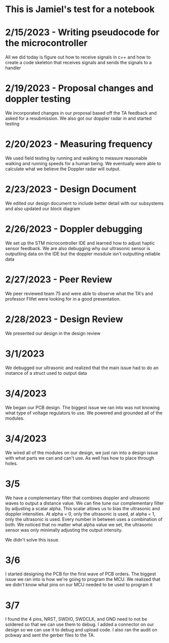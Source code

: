 # This is Jamiel's test for a notebook

# 2/15/2023 - Writing pseudocode for the microcontroller

All we did today is figure out how to receive signals in c++ and how to create a code skeleton
that receives signals and sends the signals to a handler

# 2/19/2023 - Proposal changes and doppler testing

We incorporated changes in our proposal based off the TA feedback and asked for a resubmission. 
We also got our doppler radar in and started testing 

# 2/20/2023 - Measuring frequency

We used field testing by running and walking to measure reasonable walking and running
speeds for a human being. We eventually were able to calculate what we believe the 
Doppler radar will output. 


# 2/23/2023 - Design Document

We edited our design document to include better detail with our subsystems and also
updated our block diagram

# 2/26/2023 - Doppler debugging

We set up the STM microcontroller IDE and learned how to adjust haptic sensor feedback. 
We are also debugging why our ultrasonic sensor is outputting data on the IDE but the
doppler mosdule isn't outputting reliable data

# 2/27/2023 - Peer Review

We peer reviewed team 75 and were able to observe what the TA's and professor Flifet
were looking for in a good presentation.

# 2/28/2023 - Design Review

We presented our design in the design review

# 3/1/2023

We debugged our ultrasonic and realized that the main issue had to do an 
instance of a struct used to output data

# 3/4/2023

We began our PCB design. The biggest issue we ran into was not knowing what type of
voltage regulators to use. We powered and grounded all of the modules.

# 3/4/2023

We wired all of the modules on our design, we just ran into a design issue with what parts
we can and can't use. As well has how to place through holes. 

# 3/5
We have a complementary filter that combines doppler and ultrasonic waves to output a 
distance value. We can fine tune our complementary filter by adjusting a scalar alpha. 
This scalar allows us to bias the ultrasonic and doppler intensities. At alpha = 0,
only the ultrasonic is used, at alpha = 1, only the ultrasonic is used. Every number
in between uses a combination of both. We noticed that no matter what alpha value we 
set, the ultrasonic sensor was only minimally adjusting the output intensity. 

We didn't solve this issue. 

# 3/6

I started designing the PCB for the first wave of PCB orders. The biggest
issue we ran into is how we're going to program the MCU. We realized that 
we didn't know what pins on our MCU needed to be used to program it

# 3/7
I found the 4 pins, NRST, SWDIO, SWDCLK, and GND need to not be soldered so that
we can use them to debug. I added a connector on our design so we can use it to
debug and upload code. I also ran the audit on pcbway and sent the gerber
files to the TA. 